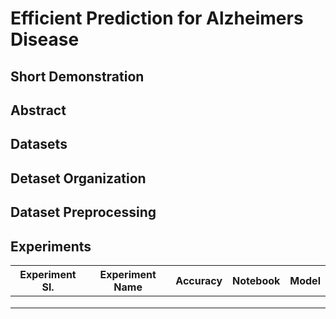 # Efficient Prediction for Alzheimers Disease

## Short Demonstration


## Abstract


## Datasets


## Detaset Organization



## Dataset Preprocessing


## Experiments

| Experiment Sl. | Experiment Name | Accuracy | Notebook | Model |
| -------------- | --------------- | -------- | -------- | ----- |
|                |                 |          |          |       |
|                |                 |          |          |       |
|                |                 |          |          |       |